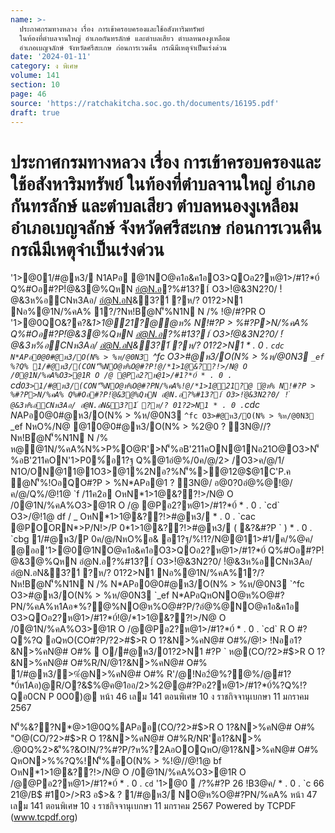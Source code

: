 ```yaml
---
name: >-
  ประกาศกรมทางหลวง เรื่อง การเข้าครอบครองและใช้อสังหาริมทรัพย์
  ในท้องที่ตำบลจานใหญ่ อำเภอกันทรลักษ์ และตำบลเสียว ตำบลหนองงูเหลือม
  อำเภอเบญจลักษ์ จังหวัดศรีสะเกษ ก่อนการเวนคืน กรณีมีเหตุจำเป็นเร่งด่วน
date: '2024-01-11'
category: ง พิเศษ
volume: 141
section: 10
page: 46
source: 'https://ratchakitcha.soc.go.th/documents/16195.pdf'
draft: true
---
```


# ประกาศกรมทางหลวง เรื่อง การเข้าครอบครองและใช้อสังหาริมทรัพย์ ในท้องที่ตำบลจานใหญ่ อำเภอกันทรลักษ์ และตำบลเสียว ตำบลหนองงูเหลือม อำเภอเบญจลักษ์ จังหวัดศรีสะเกษ ก่อนการเวนคืน กรณีมีเหตุจำเป็นเร่งด่วน

'1>@01/#@ห3/ N1APอ @1NO@ค1อ&ค1อO3>QOอ2?ห@1>/#1?*0์ Q%#Oอ#?P!ํ@&3@%QหN อํ@N.อ?%#13?1์ O3>!ํ@&3N2?0/ !ํ@&3ห%อCNห3Aอ/ อํ@N.อN&3?1์ ?ห/? 01?2>N1 Nอ%@1N/%คA% 1?/?Nห!Bํ@N'็%N1N N /% !@/#?PR O '1>@0QO&?ค?&*1>1@21?@ํ@ห% N!#?P > %#?P>N/%คA% Q%#Oอ#?P!ํ@&3@%QหN อํ@N.อ?%#13?1์ O3>!ํ@&3N2?0/ !ํ@&3ห%อCNห3Aอ/ อํ@N.อN&3?1์ ?ห/? 01?2>N1 * . 0 . `cdc N*APอ0@0#@ห3/O(N% > %ห/@0N3 `^fc O3>#@ห3/O(N% > %ห/@0N3 `_ef %?Q% 1/#@ห3/(CON'็%NO@ห%O@#?P!@/*1>1@&??!>/N@ O /0@1N/%คA%O3>@1R O /@ @Pอ2?ห@1>/#1?*0์ * . 0 . `cd` O3>1/#@ห3/(CON'็%NO@ห%O@#?PN/%คA%!@/*1>1@21?@ ํ@ห% N!#?P > %#?P>N/%คA% Q%#Oอ#?P!ํ@&3@%QหN อํ@N.อ?%#13?1์ O3>!ํ@&3N2?0/ !ํ@&3ห%อCNห3Aอ/ อํ@N.อN&3?1์ ?ห/? 01?2>N1 * . 0 . `cdc N*APอ0@0#@ห3/O(N% > %ห/@0N3 `^fc O3>#@ห3/O(N% > %ห/@0N3 `_ef NหO%/N@ @10@0#@ห3/O(N% > %2@0 ? 3N@//?Nห!Bํ@N'็%N1N N /% ห@@1N/%คA%N%>P%O@R'>N'็%อB'211คON@1Nอ21O@O3>N'็%อB'211คON'1>P0%์อ1?ฐ Q%@1อํ@%/0ค/@/2> /O3>ค/@/1/ N1O/ON@11@1O3>@1%2Nอ?%N'็%>@12@$@1C'P.ค ํ@N'็%!OอQO#?P > %N*APอ@1 ? 3N@/ อ@0?0อํ@%@!@/ค/@/Q%/@!1@ `f /11ค2อ OหN*1>1@&??!>/N@ O /0@1N/%คA%O3>@1R O /@ @Pอ2?ห@1>/#1?*0์ * . 0 . `cd` O3>/@!1@ df / _ OหN*1>1@&??!>#@ห3/ * . 0 . `cac @POORN*>P/N!>/P 0*1>1@&??!>#@ห3/ ( &?&#?P ` ) * . 0 . `cbg 1/#@ห3/P 0ค/@/NหO%อ& อ1?ฐ/%!1?/N@@11>#1/ค/%@ค/ @ออ'1>@0@1NO@ค1อ&ค1อO3>QOอ2?ห@1>/#1?*0์ Q%#Oอ#?P!ํ@&3@%QหN อํ@N.อ?%#13?1์ O3>!ํ@&3N2?0/ !ํ@&3ห%อCNห3Aอ/ อํ@N.อN&3?1์ ?ห/? 01?2>N1 Nอ%@1N/%คA%1?/?Nห!Bํ@N'็%N1N N /% N*APอ0@0#@ห3/O(N% > %ห/@0N3 `^fc O3>#@ห3/O(N% > %ห/@0N3 `_ef N*APอQหONO@ห%O@#?PN/%คA%ห1Aอ*%?@%NO@ห%O@#?P/?อํ@%@NO@ค1อ&ค1อ O3>QOอ2?ห@1>/#1?*0์!@/*1>1@&??!>/N@ O /0@1N/%คA%O3>@1R O /@@Pอ2?ห@1>/#1?*0์ * . 0 . `cd` R O #?Q%?Q อQหO(CO#?P/?2>#$>R O 1?&N>%คN@# O#%/@!> !Nออ1?&N>%คN@# O#%  O/#@ห3/01?2>N1 #?P ` ห@(CO/?2>#$>R O 1?&N>%คN@# O#%R/N/@1?&N>%คN@# O#% 1/#@ห3/>%ํ@N>%คN@# O#% R'/@!Nอ2ํ@%?@%/@#1?*0์ห1Aอ)@R/O?&$%@ค@1ออ/2>%2@@#?Pอ2?ห@1>/#1?*0์%?Q%!?Qอ0CN P 0O0)@ หน้า 46 เลม 141 ตอนพิเศษ 10 ง ราชกิจจานุเบกษา 11 มกราคม 2567

N'็%&??N*@>1@0Q%APออ(CO/?2>#$>R O 1?&N>%คN@# O#% "O@(CO/?2>#$>R O 1?&N>%คN@# O#%R/NR'อ1?&N>% .@0Q%2>&'ี%?&O!N/?%#?P/?ห%?2AอOOQหO/@1?&N>%คN@# O#% QหON>%%?Q%!N'็%อO(N% > %!@//@!1@ bf OหN*1>1@&??!>/N@ O /0@1N/%คA%O3>@1R O /@@Pอ2?ห@1>/#1?*0์ * . 0 . `cd` '1>@0  /?%#?P 26 !B3@ค/ * . 0 . `c 66 21@/B$ #10>/>R3 อ$>& ? 1/#@ห3/ NO@ห%O@#?PN/%คA% หน้า 47 เลม 141 ตอนพิเศษ 10 ง ราชกิจจานุเบกษา 11 มกราคม 2567 Powered by TCPDF (www.tcpdf.org)
